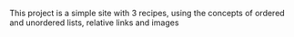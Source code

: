 This project is a simple site with 3 recipes, using the concepts of ordered and unordered lists, relative links and images
